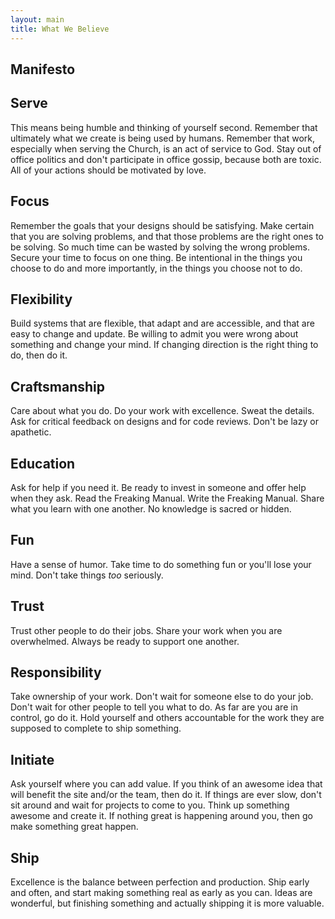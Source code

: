 ```yaml
---
layout: main
title: What We Believe
---
```


## Manifesto


## Serve

This means being humble and thinking of yourself second. Remember that ultimately what we create is being used by humans. Remember that work, especially when serving the Church, is an act of service to God. Stay out of office politics and don't participate in office gossip, because both are toxic. All of your actions should be motivated by love.


## Focus

Remember the goals that your designs should be satisfying. Make certain that you are solving problems, and that those problems are the right ones to be solving. So much time can be wasted by solving the wrong problems. Secure your time to focus on one thing. Be intentional in the things you choose to do and more importantly, in the things you choose not to do.


## Flexibility

Build systems that are flexible, that adapt and are accessible, and that are easy to change and update. Be willing to admit you were wrong about something and change your mind. If changing direction is the right thing to do, then do it.


## Craftsmanship

Care about what you do. Do your work with excellence. Sweat the details. Ask for critical feedback on designs and for code reviews. Don't be lazy or apathetic.


## Education

Ask for help if you need it. Be ready to invest in someone and offer help when they ask. Read the Freaking Manual. Write the Freaking Manual. Share what you learn with one another. No knowledge is sacred or hidden.


## Fun

Have a sense of humor. Take time to do something fun or you'll lose your mind. Don't take things _too_ seriously.


## Trust

Trust other people to do their jobs. Share your work when you are overwhelmed. Always be ready to support one another.


## Responsibility

Take ownership of your work. Don't wait for someone else to do your job. Don't wait for other people to tell you what to do. As far are you are in control, go do it. Hold yourself and others accountable for the work they are supposed to complete to ship something.


## Initiate

Ask yourself where you can add value. If you think of an awesome idea that will benefit the site and/or the team, then do it. If things are ever slow, don't sit around and wait for projects to come to you. Think up something awesome and create it. If nothing great is happening around you, then go make something great happen.


## Ship

Excellence is the balance between perfection and production. Ship early and often, and start making something real as early as you can. Ideas are wonderful, but finishing something and actually shipping it is more valuable.
